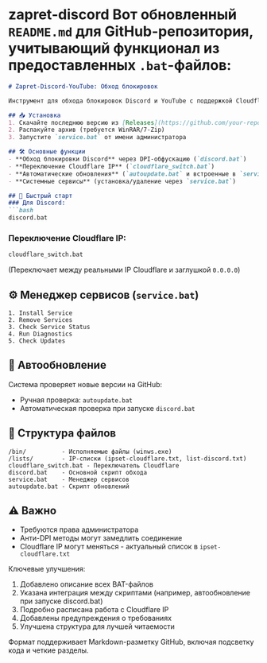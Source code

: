 # zapret-discord  Вот обновленный `README.md` для GitHub-репозитория, учитывающий функционал из предоставленных `.bat`-файлов:

```markdown
# Zapret-Discord-YouTube: Обход блокировок

Инструмент для обхода блокировок Discord и YouTube с поддержкой Cloudflare IP-переключения и автоматических обновлений.

## 📥 Установка
1. Скачайте последнюю версию из [Releases](https://github.com/your-repo/releases)
2. Распакуйте архив (требуется WinRAR/7-Zip)
3. Запустите `service.bat` от имени администратора

## 🛠 Основные функции
- **Обход блокировки Discord** через DPI-обфускацию (`discord.bat`)
- **Переключение Cloudflare IP** (`cloudflare_switch.bat`)
- **Автоматические обновления** (`autoupdate.bat` и встроенные в `service.bat`)
- **Системные сервисы** (установка/удаление через `service.bat`)

## 🚀 Быстрый старт
### Для Discord:
```bash
discord.bat
```

### Переключение Cloudflare IP:
```bash
cloudflare_switch.bat
```
(Переключает между реальными IP Cloudflare и заглушкой `0.0.0.0`)

## ⚙️ Менеджер сервисов (`service.bat`)
```
1. Install Service
2. Remove Services
3. Check Service Status
4. Run Diagnostics
5. Check Updates
```

## 🔄 Автообновление
Система проверяет новые версии на GitHub:
- Ручная проверка: `autoupdate.bat`
- Автоматическая проверка при запуске `discord.bat`

## 📁 Структура файлов
```
/bin/          - Исполняемые файлы (winws.exe)
/lists/        - IP-списки (ipset-cloudflare.txt, list-discord.txt)
cloudflare_switch.bat - Переключатель Cloudflare
discord.bat    - Основной скрипт обхода
service.bat    - Менеджер сервисов
autoupdate.bat - Скрипт обновлений
```

## ⚠️ Важно
- Требуются права администратора
- Анти-DPI методы могут замедлить соединение
- Cloudflare IP могут меняться - актуальный список в `ipset-cloudflare.txt`

Ключевые улучшения:
1. Добавлено описание всех BAT-файлов
2. Указана интеграция между скриптами (например, автообновление при запуске discord.bat)
3. Подробно расписана работа с Cloudflare IP
4. Добавлены предупреждения о требованиях
5. Улучшена структура для лучшей читаемости

Формат поддерживает Markdown-разметку GitHub, включая подсветку кода и четкие разделы.
